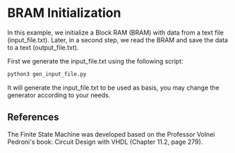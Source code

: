 # BRAM Initialization

In this example, we initialize a Block RAM (BRAM) with data from a text file (input_file.txt).
Later, in a second step, we read the BRAM and save the data to a text (output_file.txt).


First we generate the input_file.txt using the following script:

```bash
python3 gen_input_file.py
```

It will generate the input_file.txt to be used as basis, 
you may change the generator according to your needs.



## References

The Finite State Machine was developed based on the Professor Volnei Pedroni's
book: Circuit Design with VHDL (Chapter 11.2, page 279).
